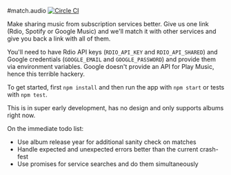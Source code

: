 #match.audio [![Circle CI](https://circleci.com/gh/kudos/match.audio.svg?style=svg)](https://circleci.com/gh/kudos/match.audio)

Make sharing music from subscription services better. Give us one link (Rdio, Spotify or Google Music) and we'll match it with other services and give you back a link with all of them.

You'll need to have Rdio API keys (`RDIO_API_KEY` and `RDIO_API_SHARED`) and Google credentials (`GOOGLE_EMAIL` and `GOOGLE_PASSWORD`) and provide them via environment variables. Google doesn't provide an API for Play Music, hence this terrible hackery.

To get started, first `npm install` and then run the app with `npm start` or tests with `npm test`.

This is in super early development, has no design and only supports albums right now.

On the immediate todo list:

* Use album release year for additional sanity check on matches
* Handle expected and unexpected errors better than the current crash-fest
* Use promises for service searches and do them simultaneously
